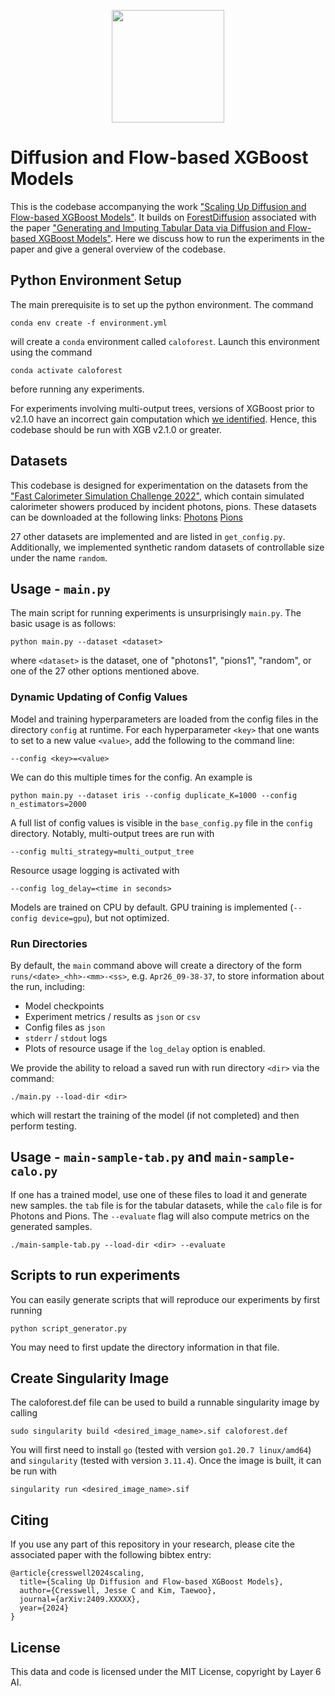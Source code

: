 <p align="center">
<a href="https://layer6.ai/"><img src="https://github.com/layer6ai-labs/DropoutNet/blob/master/logs/logobox.jpg" width="180"></a>
</p>

# Diffusion and Flow-based XGBoost Models

This is the codebase accompanying the work ["Scaling Up Diffusion and Flow-based XGBoost Models"](https://arxiv.org/abs/2409.XXXXX). It builds on [ForestDiffusion](https://github.com/SamsungSAILMontreal/ForestDiffusion) associated with the paper ["Generating and Imputing Tabular Data via Diffusion and Flow-based XGBoost Models"](https://arxiv.org/abs/2309.09968). Here we discuss how to run the experiments in the paper and give a general overview of the codebase.

## Python Environment Setup

The main prerequisite is to set up the python environment.
The command

    conda env create -f environment.yml

will create a `conda` environment called `caloforest`.
Launch this environment using the command

    conda activate caloforest

before running any experiments.

For experiments involving multi-output trees, versions of XGBoost prior to v2.1.0 have an incorrect gain computation which [we identified](https://github.com/dmlc/xgboost/issues/9960). Hence, this codebase should be run with XGB v2.1.0 or greater.

## Datasets 

This codebase is designed for experimentation on the datasets from the ["Fast Calorimeter Simulation Challenge 2022"](https://calochallenge.github.io/homepage/), which contain simulated calorimeter showers produced by incident photons, pions. These datasets can be downloaded at the following links:
[Photons](https://zenodo.org/records/8099322)
[Pions](https://zenodo.org/records/6366271)

27 other datasets are implemented and are listed in `get_config.py`. Additionally, we implemented synthetic random datasets of controllable size under the name `random`.

## Usage - `main.py`

The main script for running experiments is unsurprisingly `main.py`. The basic usage is as follows:

    python main.py --dataset <dataset>

where `<dataset>` is the dataset, one of "photons1", "pions1", "random", or one of the 27 other options mentioned above.

### Dynamic Updating of Config Values

Model and training hyperparameters are loaded from the config files in the directory `config` at runtime. For each hyperparameter `<key>` that one wants to set to a new value `<value>`, add the following to the command line:

    --config <key>=<value>

We can do this multiple times for the config. An example is 

    python main.py --dataset iris --config duplicate_K=1000 --config n_estimators=2000

A full list of config values is visible in the `base_config.py` file in the `config` directory. Notably, multi-output trees are run with

    --config multi_strategy=multi_output_tree

Resource usage logging is activated with

    --config log_delay=<time in seconds>

Models are trained on CPU by default. GPU training is implemented (`--config device=gpu`), but not optimized.

### Run Directories

By default, the `main` command above will create a directory of the form `runs/<date>_<hh>-<mm>-<ss>`, e.g. `Apr26_09-38-37`, to store information about the run, including:

- Model checkpoints
- Experiment metrics / results as `json` or `csv`
- Config files as `json`
- `stderr` / `stdout` logs
- Plots of resource usage if the `log_delay` option is enabled.

We provide the ability to reload a saved run with run directory `<dir>` via the command:

    ./main.py --load-dir <dir>

which will restart the training of the model (if not completed) and then perform testing.

## Usage - `main-sample-tab.py` and `main-sample-calo.py`

If one has a trained model, use one of these files to load it and generate new samples. the `tab` file is for the tabular datasets, while the `calo` file is for Photons and Pions. The `--evaluate` flag will also compute metrics on the generated samples.

    ./main-sample-tab.py --load-dir <dir> --evaluate

## Scripts to run experiments

You can easily generate scripts that will reproduce our experiments by first running

    python script_generator.py

You may need to first update the directory information in that file.

## Create Singularity Image

The caloforest.def file can be used to build a runnable singularity image by calling

    sudo singularity build <desired_image_name>.sif caloforest.def

You will first need to install `go` (tested with version `go1.20.7 linux/amd64`) and `singularity` (tested with version `3.11.4`). Once the image is built, it can be run with

    singularity run <desired_image_name>.sif

## Citing

If you use any part of this repository in your research, please cite the associated paper with the following bibtex entry:

```
@article{cresswell2024scaling,
  title={Scaling Up Diffusion and Flow-based XGBoost Models},
  author={Cresswell, Jesse C and Kim, Taewoo},
  journal={arXiv:2409.XXXXX},
  year={2024}
}
```

## License

This data and code is licensed under the MIT License, copyright by Layer 6 AI.